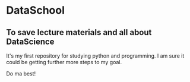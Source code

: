 # DataSchool

## To save lecture materials and all about DataScience





It's my first repository for studying python and programming.
I am sure it could be getting further more steps to my goal.

Do ma best!
